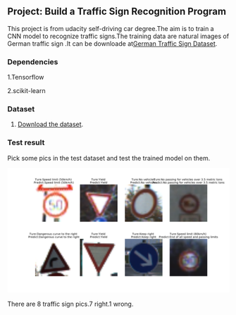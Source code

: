 ## Project: Build a Traffic Sign Recognition Program

This project is from udacity self-driving car degree.The aim is to train a CNN model to recognize traffic signs.The training data are natural images of German traffic sign .It can be downloade at[German Traffic Sign Dataset](http://benchmark.ini.rub.de/?section=gtsrb&subsection=dataset).

### Dependencies
1.Tensorflow 

2.scikit-learn 

### Dataset

1. [Download the dataset](https://d17h27t6h515a5.cloudfront.net/topher/2016/November/581faac4_traffic-signs-data/traffic-signs-data.zip). 

### Test result
Pick some pics in the test dataset and test the trained model on them.

![Aaron Swartz](https://github.com/nicholas-tien/Traffic-Sign-Classifier/blob/master/figure_3.png?raw=true)

There are 8 traffic sign pics.7 right.1 wrong.
